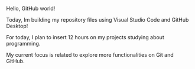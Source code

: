 Hello, GitHub world!

Today, Im building my repository files
using Visual Studio Code and GitHub Desktop!

For today, I plan to insert 12 hours
on my projects studying about programming.

My current focus is related to explore more functionalities on Git and GitHub.

